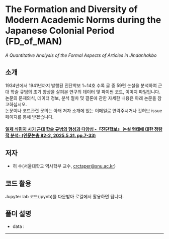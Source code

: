 # The Formation and Diversity of Modern Academic Norms during the Japanese Colonial Period (FD_of_MAN)  
  *A Quantitative Analysis of the Formal Aspects of Articles in Jindanhakbo*   

## 소개
1934년에서 1941년까지 발행된 진단학보 1~14호 수록 글 중 59편 논설을 분석하여 
근대 학술 규범의 초기 양상을 살펴본 연구의 데이터 및 파이썬 코드, 이미지 파일입니다.
논문의 문제의식, 데이터 정보, 분석 절차 및 결론에 관한 자세한 내용은 아래 논문을 참고하십시오.  
논문이나 코드관련 문의는 아래 저자 소개에 있는 이메일로 연락주시거나 깃허브 issue 페이지를 통해 받겠습니다.  
#### [일제 식민지 시기 근대 학술 규범의 형성과 다양성 -『진단학보』 논설 형태에 대한 정량적 분석- (인문논총 82-2, 2025.5.31. pp.7-33)](https://ih.snu.ac.kr/journal-of-humanities/?vid=116)

## 저자
* 허  수(서울대학교 역사학부 교수, crctaper@snu.ac.kr)

## 코드 활용
Jupyter lab 코드(ipynb)를 다운받아 로컬에서 활용하면 됩니다.

## 폴더 설명
* data : 

---

